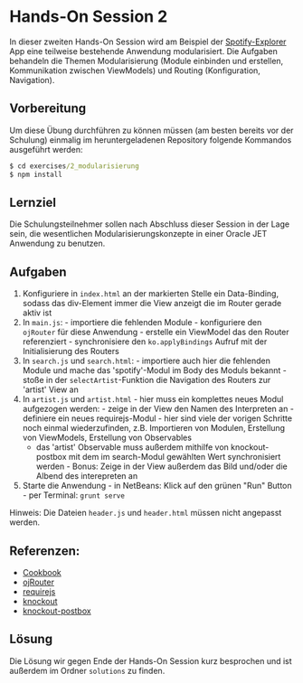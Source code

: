 # Hands-On Session 2

In dieser zweiten Hands-On Session wird am Beispiel der [Spotify-Explorer](https://github.com/enpit/jet-spotify-explorer/) App eine teilweise bestehende Anwendung modularisiert.
Die Aufgaben behandeln die Themen Modularisierung (Module einbinden und erstellen, Kommunikation zwischen ViewModels) und Routing (Konfiguration, Navigation).

## Vorbereitung

Um diese Übung durchführen zu können müssen (am besten bereits vor der Schulung) einmalig im heruntergeladenen Repository folgende Kommandos ausgeführt werden:

``` cmd
$ cd exercises/2_modularisierung
$ npm install
```

## Lernziel

Die Schulungsteilnehmer sollen nach Abschluss dieser Session in der Lage sein, die wesentlichen Modularisierungskonzepte in einer Oracle JET Anwendung zu benutzen.

## Aufgaben

  1. Konfiguriere in `index.html` an der markierten Stelle ein Data-Binding, sodass das div-Element immer die View anzeigt die im Router gerade aktiv ist
  2. In `main.js`:
    - importiere die fehlenden Module
    - konfiguriere den `ojRouter` für diese Anwendung
    - erstelle ein ViewModel das den Router referenziert
    - synchronisiere den `ko.applyBindings` Aufruf mit der Initialisierung des Routers
  3. In `search.js` und `search.html`:
    - importiere auch hier die fehlenden Module und mache das 'spotify'-Modul im Body des Moduls bekannt
    - stoße in der `selectArtist`-Funktion die Navigation des Routers zur 'artist' View an
  4. In `artist.js` und `artist.html` - hier muss ein komplettes neues Modul aufgezogen werden:
    - zeige in der View den Namen des Interpreten an
    - definiere ein neues requirejs-Modul - hier sind viele der vorigen Schritte noch einmal wiederzufinden, z.B. Importieren von Modulen, Erstellung von ViewModels, Erstellung von Observables
      - das 'artist' Observable muss außerdem mithilfe von knockout-postbox mit dem im search-Modul gewählten Wert synchronisiert werden
    - Bonus: Zeige in der View außerdem das Bild und/oder die Albend des interepreten an
  5. Starte die Anwendung
    - in NetBeans: Klick auf den grünen "Run" Button
    - per Terminal: `grunt serve`

Hinweis: Die Dateien `header.js` und `header.html` müssen nicht angepasst werden.

## Referenzen:

- [Cookbook](http://www.oracle.com/webfolder/technetwork/jet/jetCookbook.html)
- [ojRouter](http://www.oracle.com/webfolder/technetwork/jet/jetCookbook.html?component=router&demo=simple)
- [requirejs](http://requirejs.org/)
- [knockout](http://knockoutjs.com/documentation/introduction.html)
- [knockout-postbox](https://github.com/rniemeyer/knockout-postbox)

## Lösung

Die Lösung wir gegen Ende der Hands-On Session kurz besprochen und ist außerdem im Ordner `solutions` zu finden.

